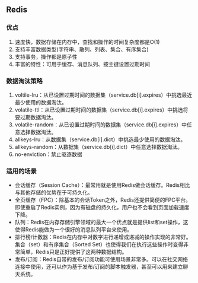 ## Redis

### 优点

1. 速度快，数据存储在内存中，查找和操作的时间复杂度都是O\(1\)
2. 支持丰富数据类型\(字符串、散列、列表、集合、有序集合\)
3. 支持事务，操作都是原子性
4. 丰富的特性：可用于缓存、消息队列、按主键设置过期时间

### 数据淘汰策略

1. voltile-lru：从已设置过期时间的数据集（service.db\[i\].expires）中挑选最近最少使用的数据淘汰。
2. volatile-ttl：从已设置过期时间的数据集（service.db\[i\].expires）中挑选将要过期数据淘汰。
3. volatile-random：从已设置过期时间的数据集（service.db\[i\].expires）中任意选择数据淘汰。
4. allkeys-lru：从数据集（service.db\[i\].dict）中挑选最少使用的数据淘汰。
5. allkeys-random：从数据集（service.db\[i\].dict）中任意选择数据淘汰。
6. no-enviction：禁止驱逐数据

### 适用的场景

* 会话缓存（Session Cache）：最常用就是使用Redis做会话缓存。Redis相比与其他存储的优势在于可持久化。
* 全页缓存（FPC）：除基本的会话Token之外，Redis还提供简便的FPC平台。即使重启了Redis实例，因为有磁盘的持久化，用户也不会看到页面加载速度下降。
* 队列：Redis在内存存储引擎领域的最大一个优点就是提供list和set操作，这使得Redis能做为一个很好的消息队列平台来使用。
* 排行榜/计数器：Redis在内存中对数字进行递增或递减的操作实现的非常好。集合（set）和有序集合（Sorted Set）也使得我们在执行这些操作时变得非常简单，Redis只是正好提供了这两种数据结构。
* 发布/订阅：Redis自带的发布/订阅功能可使用场景非常多。可以在社交网络连接中使用，还可以作为基于发布/订阅的脚本触发器，甚至可以用来建立聊天系统。
